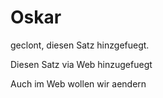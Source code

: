 Oskar
=====

geclont, diesen Satz hinzgefuegt.

Diesen Satz via Web hinzugefuegt

Auch im Web wollen wir aendern


